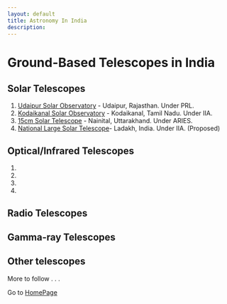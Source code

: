 ```yaml
---
layout: default
title: Astronomy In India
description: 
---
```

# Ground-Based Telescopes in India

## Solar Telescopes

1. [Udaipur Solar Observatory](https://www.prl.res.in/prl-eng/division/usob) - Udaipur, Rajasthan. Under PRL.
2. [Kodaikanal Solar Observatory](https://www.iiap.res.in/centers/kodai) - Kodaikanal, Tamil Nadu. Under IIA.
3. [15cm Solar Telescope](https://aries.res.in/~saif/index.php/15cm-solar-telescope/) - Nainital, Uttarakhand. Under ARIES.
3. [National Large Solar Telescope](https://www.iiap.res.in/nlst/?q=home)- Ladakh, India. Under IIA. (Proposed) 

## Optical/Infrared Telescopes

1. 
2.
3.
4.

## Radio Telescopes

## Gamma-ray Telescopes

## Other telescopes


More to follow . . .

Go to [HomePage](./../index.md)
